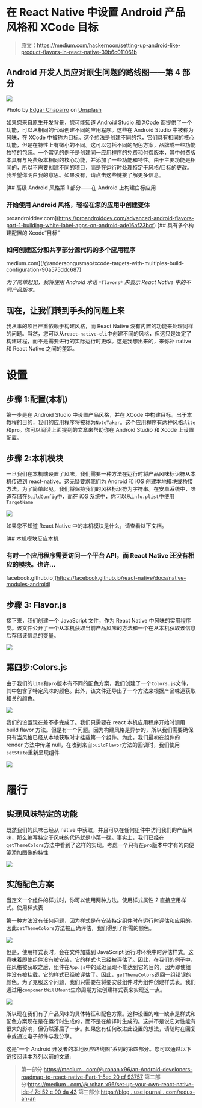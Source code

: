 # 在 React Native 中设置 Android 产品风格和 XCode 目标

> 原文：<https://medium.com/hackernoon/setting-up-android-like-product-flavors-in-react-native-39b6c011061b>

## Android 开发人员应对原生问题的路线图——第 4 部分

![](img/69b77db233f9253cd04c11892e9bb8e5.png)

Photo by [Edgar Chaparro](https://unsplash.com/@echaparro?utm_source=medium&utm_medium=referral) on [Unsplash](https://unsplash.com?utm_source=medium&utm_medium=referral)

如果您来自原生开发背景，您可能知道 Android Studio 和 XCode 都提供了一个功能，可以从相同的代码创建不同的应用程序。这些在 Android Studio 中被称为风味，在 XCode 中被称为目标。这个想法是创建不同的包，它们具有相同的核心功能，但是在特性上有微小的不同。这可以包括不同的配色方案，品牌或一些功能独特的包装。一个常见的例子是创建同一应用程序的免费和付费版本，其中付费版本具有与免费版本相同的核心功能，并添加了一些功能和特性。由于主要功能是相同的，所以不需要创建不同的项目，而是在运行时处理特定于风格/目标的更改。我希望你明白我的意思。如果没有，请点击这些链接了解更多信息。

[](https://proandroiddev.com/advanced-android-flavors-part-1-building-white-label-apps-on-android-ade16af23bcf) [## 高级 Android 风格第 1 部分——在 Android 上构建白标应用

### 开始使用 Android 风格，轻松在您的应用中创建变体

proandroiddev.com](https://proandroiddev.com/advanced-android-flavors-part-1-building-white-label-apps-on-android-ade16af23bcf) [](/@andersongusmao/xcode-targets-with-multiples-build-configuration-90a575ddc687) [## 具有多个构建配置的 Xcode“目标”

### 如何创建区分和共享部分源代码的多个应用程序

medium.com](/@andersongusmao/xcode-targets-with-multiples-build-configuration-90a575ddc687) 

*为了简单起见，我将使用 Android 术语* `*flavors*` *来表示 React Native 中的不同产品版本。*

## 现在，让我们转到手头的问题上来

我从事的项目严重依赖于构建风格，而 React Native 没有内置的功能来处理同样的问题。当然，您可以从`react-native-cli`中创建不同的风格，但这只是决定了构建过程，而不是需要进行的实际运行时更改。这是我想出来的，来弥补 native 和 React Native 之间的差距。

# 设置

## 步骤 1:配置(本机)

第一步是在 Android Studio 中设置产品风格，并在 XCode 中构建目标。出于本教程的目的，我们的应用程序将被称为`NoteTaker`。这个应用程序有两种风格:`lite`和`pro`。你可以阅读上面提到的文章来帮助你在 Android Studio 和 Xcode 上设置配置。

## 步骤 2:本机模块

一旦我们在本机端设置了风味，我们需要一种方法在运行时将产品风味标识符从本机传递到 react-native。这无疑要求我们为 Android 和 iOS 创建本地模块或桥接方法。为了简单起见，我们将保持我们的风格标识符为字符串。在安卓系统中，味道存储在`BuildConfig`中，而在 iOS 系统中，你可以从`info.plist`中使用`TargetName`

![](img/1f9db41aee0733ed00a7a2d16518bad4.png)

如果您不知道 React Native 中的本机模块是什么，请查看以下文档。

[](https://facebook.github.io/react-native/docs/native-modules-android) [## 本机模块反应本机

### 有时一个应用程序需要访问一个平台 API，而 React Native 还没有相应的模块。也许…

facebook.github.io](https://facebook.github.io/react-native/docs/native-modules-android) 

## 步骤 3: Flavor.js

接下来，我们创建一个 JavaScript 文件，作为 React Native 中风味的实用程序类。该文件公开了一个从本机获取当前产品风味的方法和一个在从本机获取该信息后存储该信息的变量。

![](img/5c8437ec6a5add6fdcb064d81b917b41.png)

## 第四步:Colors.js

由于我们的`lite`和`pro`版本有不同的配色方案，我们创建了一个`Colors.js`文件，其中包含了特定风味的颜色。此外，该文件还导出了一个方法来根据产品味道获取相关的颜色。

![](img/845ed627ecefa5294ec6016fa8ab968a.png)

我们的设置现在差不多完成了。我们只需要在 react 本机应用程序开始时调用 build flavor 方法。但是有一个问题。因为构建风格是异步的，所以我们需要确保只有当风格已经从本地获取时才挂载第一个组件。为此，我们最初在组件的 render 方法中传递 null，在收到来自`buildFlavor`方法的回调时，我们使用`setState`重新呈现组件

![](img/dc2b9adc8e5a5395caf1b3af2f40bc50.png)

# 履行

## 实现风味特定的功能

既然我们的风味已经从 native 中获取，并且可以在任何组件中访问我们的产品风味，那么编写特定于风味的代码就是小菜一碟。事实上，我们已经在`getThemeColors`方法中看到了这样的实现。考虑一个只有在`pro`版本中才有的向便笺添加图像的特性

![](img/5f6fe4d340e81eca3759db8a3ddc83c3.png)

## 实施配色方案

当定义一个组件的样式时，你可以使用两种方法。使用样式属性
2 直接应用样式。使用样式表

第一种方法没有任何问题，因为样式是在安装特定组件时在运行时评估和应用的。因此`getThemeColors`方法被正确评估，我们得到了所需的颜色。

![](img/4504290752f03c448ac97148b3edfd09.png)

但是，使用样式表时，会在文件加载到 JavaScript 运行时环境中时评估样式。这意味着即使组件没有被安装，它的样式也已经被评估了。因此，在我们的例子中，在风格被获取之后，组件在`App.js`中的延迟呈现不能达到它的目的，因为即使组件没有被挂载，它的样式已经被评估了。因此，`getThemeColors`返回一组错误的颜色。为了克服这个问题，我们只需要在将要安装组件时为组件创建样式表。我们通过用`componentWillMount`生命周期方法创建样式表来实现这一点。

![](img/cfa5796fc048421064ed4348010042eb.png)

所以现在我们有了产品风味的具体特征和配色方案。这种设置的唯一缺点是样式和配色方案现在是在运行时生成的，而不是在编译时生成的。这并不是说它对性能有很大的影响，但仍然落后了一步。如果您有任何改进此设置的想法，请随时在回复中或通过电子邮件与我分享。

这是“一个 Android 开发者的本地反应路线图”系列的第四部分。您可以通过以下链接阅读本系列以前的文章:

> 第一部分:[https://medium . com/@ rohan x96/an-Android-developers-roadmap-to-react-native-Part-1-5ec 20 cf 93757](/@rohanx96/an-android-developers-roadmap-to-react-native-part-1-5ec20cf93757)
> 第二部分:[https://medium . com/@ rohan x96/set-up-your-own-react-native-ide-f 7d 52 c 90 da 43](/@rohanx96/set-up-your-own-react-native-ide-f7d52c90da43)
> 第三部分:[https://blog . use journal . com/redux-an-an](https://blog.usejournal.com/redux-an-intro-and-beyond-92d694bc314f)